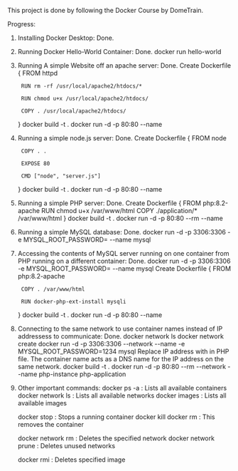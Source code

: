 This project is done by following the Docker Course by DomeTrain. 



Progress:

1. Installing Docker Desktop: Done.
2. Running Docker Hello-World Container: Done.
    docker run hello-world


3. Running A simple Website off an apache server: Done.
    Create Dockerfile {
        FROM httpd

        RUN rm -rf /usr/local/apache2/htdocs/*

        RUN chmod u+x /usr/local/apache2/htdocs/

        COPY . /usr/local/apache2/htdocs/
    }
    docker build -t <image-name> .
    docker run -d -p 80:80 --name <container-name> <image-name>


4. Running a simple node.js server: Done.
    Create Dockerfile {
        FROM node

        COPY . .

        EXPOSE 80

        CMD ["node", "server.js"]
    }
    docker build -t <image-name> .
    docker run -d -p 80:80 --name <container-name> <image-name>


5. Running a simple PHP server: Done. 
    Create Dockerfile {
        FROM php:8.2-apache
        RUN chmod u+x /var/www/html
        COPY ./application/* /var/www/html
    }
    docker build -t <image-name> .
    docker run -d -p 80:80 --rm --name <container-name> <image-name>

6. Running a simple MySQL database: Done.
    docker run -d -p 3306:3306 -e MYSQL_ROOT_PASSWORD=<root-password> --name <container-name> mysql


7. Accessing the contents of MySQL server running on one container from PHP running on a different container: Done.
    docker run -d -p 3306:3306 -e MYSQL_ROOT_PASSWORD=<root-password> --name <container-name> mysql
    Create Dockerfile {
        FROM php:8.2-apache

        COPY . /var/www/html

        RUN docker-php-ext-install mysqli  
    }
    docker build -t <image-name> .
    docker run -d -p 80:80 --name <container-name> <image-name>

8. Connecting to the same network to use container names instead of IP addressess to communicate: Done.
    docker network ls
    docker network create <network-name>
    docker run -d -p 3306:3306 --network <network-name> --name <container-name> -e MYSQL_ROOT_PASSWORD=1234  mysql
    Replace IP address with <container-name> in PHP file. The container name acts as a DNS name for the IP address on the same network. 
    docker build -t <image-name-2> .
    docker run -d -p 80:80 --rm --network <network-name> --name php-instance php-application


9. Other important commands:
    docker ps -a : Lists all available containers
    docker network ls : Lists all available networks
    docker images : Lists all available images

    docker stop <container-name> : Stops a running container
    docker kill <container-name>
    docker rm <container-name> : This removes the container
    
    docker network rm <network-name> : Deletes the specified network
    docker network prune : Deletes unused networks

    docker rmi <image-name> : Deletes specified image
